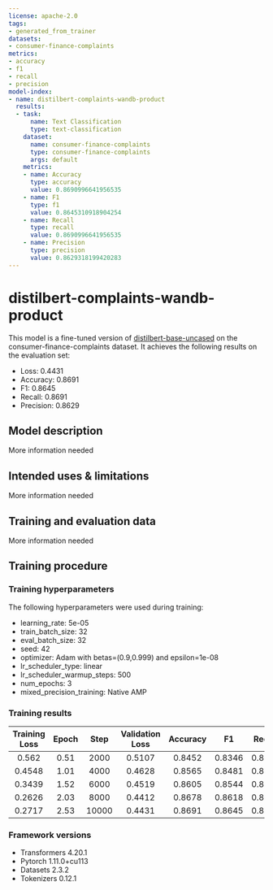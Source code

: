 ```yaml
---
license: apache-2.0
tags:
- generated_from_trainer
datasets:
- consumer-finance-complaints
metrics:
- accuracy
- f1
- recall
- precision
model-index:
- name: distilbert-complaints-wandb-product
  results:
  - task:
      name: Text Classification
      type: text-classification
    dataset:
      name: consumer-finance-complaints
      type: consumer-finance-complaints
      args: default
    metrics:
    - name: Accuracy
      type: accuracy
      value: 0.8690996641956535
    - name: F1
      type: f1
      value: 0.8645310918904254
    - name: Recall
      type: recall
      value: 0.8690996641956535
    - name: Precision
      type: precision
      value: 0.8629318199420283
---
```


<!-- This model card has been generated automatically according to the information the Trainer had access to. You
should probably proofread and complete it, then remove this comment. -->

# distilbert-complaints-wandb-product

This model is a fine-tuned version of [distilbert-base-uncased](https://huggingface.co/distilbert-base-uncased) on the consumer-finance-complaints dataset.
It achieves the following results on the evaluation set:
- Loss: 0.4431
- Accuracy: 0.8691
- F1: 0.8645
- Recall: 0.8691
- Precision: 0.8629

## Model description

More information needed

## Intended uses & limitations

More information needed

## Training and evaluation data

More information needed

## Training procedure

### Training hyperparameters

The following hyperparameters were used during training:
- learning_rate: 5e-05
- train_batch_size: 32
- eval_batch_size: 32
- seed: 42
- optimizer: Adam with betas=(0.9,0.999) and epsilon=1e-08
- lr_scheduler_type: linear
- lr_scheduler_warmup_steps: 500
- num_epochs: 3
- mixed_precision_training: Native AMP

### Training results

| Training Loss | Epoch | Step  | Validation Loss | Accuracy | F1     | Recall | Precision |
|:-------------:|:-----:|:-----:|:---------------:|:--------:|:------:|:------:|:---------:|
| 0.562         | 0.51  | 2000  | 0.5107          | 0.8452   | 0.8346 | 0.8452 | 0.8252    |
| 0.4548        | 1.01  | 4000  | 0.4628          | 0.8565   | 0.8481 | 0.8565 | 0.8466    |
| 0.3439        | 1.52  | 6000  | 0.4519          | 0.8605   | 0.8544 | 0.8605 | 0.8545    |
| 0.2626        | 2.03  | 8000  | 0.4412          | 0.8678   | 0.8618 | 0.8678 | 0.8626    |
| 0.2717        | 2.53  | 10000 | 0.4431          | 0.8691   | 0.8645 | 0.8691 | 0.8629    |


### Framework versions

- Transformers 4.20.1
- Pytorch 1.11.0+cu113
- Datasets 2.3.2
- Tokenizers 0.12.1
